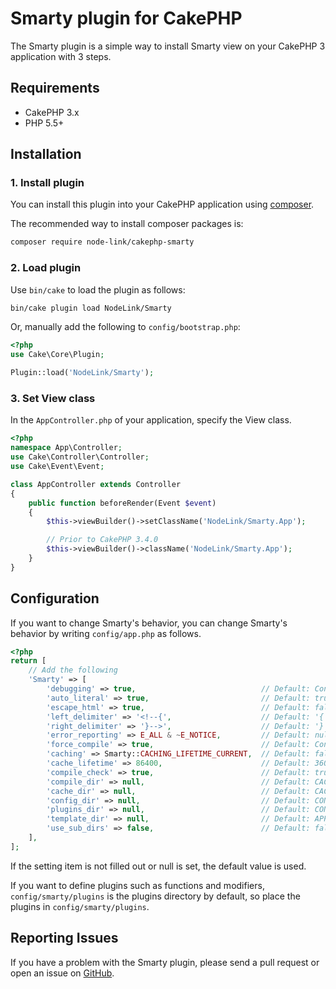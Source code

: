 # Smarty plugin for CakePHP

The Smarty plugin is a simple way to install Smarty view on your CakePHP 3 application with 3 steps.

## Requirements

* CakePHP 3.x
* PHP 5.5+

## Installation

### 1. Install plugin

You can install this plugin into your CakePHP application using [composer](http://getcomposer.org).

The recommended way to install composer packages is:

```bash
composer require node-link/cakephp-smarty
```

### 2. Load plugin

Use `bin/cake` to load the plugin as follows:

```bash
bin/cake plugin load NodeLink/Smarty
```

Or, manually add the following to `config/bootstrap.php`:

```php
<?php
use Cake\Core\Plugin;

Plugin::load('NodeLink/Smarty');
```

### 3. Set View class

In the `AppController.php` of your application, specify the View class.

```php
<?php
namespace App\Controller;
use Cake\Controller\Controller;
use Cake\Event\Event;

class AppController extends Controller
{
    public function beforeRender(Event $event)
    {
        $this->viewBuilder()->setClassName('NodeLink/Smarty.App');

        // Prior to CakePHP 3.4.0
        $this->viewBuilder()->className('NodeLink/Smarty.App');
    }
}
```

## Configuration

If you want to change Smarty's behavior, you can change Smarty's behavior by writing `config/app.php` as follows.

```php
<?php
return [
    // Add the following
    'Smarty' => [
        'debugging' => true,                            // Default: Configure::read('debug')
        'auto_literal' => true,                         // Default: true
        'escape_html' => true,                          // Default: false
        'left_delimiter' => '<!--{',                    // Default: '{'
        'right_delimiter' => '}-->',                    // Default: '}'
        'error_reporting' => E_ALL & ~E_NOTICE,         // Default: null
        'force_compile' => true,                        // Default: Configure::read('debug')
        'caching' => Smarty::CACHING_LIFETIME_CURRENT,  // Default: false
        'cache_lifetime' => 86400,                      // Default: 3600
        'compile_check' => true,                        // Default: true
        'compile_dir' => null,                          // Default: CACHE . 'views'
        'cache_dir' => null,                            // Default: CACHE . 'smarty'
        'config_dir' => null,                           // Default: CONFIG . 'smarty'
        'plugins_dir' => null,                          // Default: CONFIG . 'smarty' . DS . 'plugins'
        'template_dir' => null,                         // Default: APP . 'Template'
        'use_sub_dirs' => false,                        // Default: false
    ],
];
```

If the setting item is not filled out or null is set, the default value is used.

If you want to define plugins such as functions and modifiers, `config/smarty/plugins` is the plugins directory by default, so place the plugins in `config/smarty/plugins`.

## Reporting Issues

If you have a problem with the Smarty plugin, please send a pull request or open an issue on [GitHub](https://github.com/node-link/cakephp-smarty/issues).
